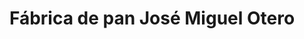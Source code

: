 ---
title: "Fábrica de pan José Miguel Otero"
url: /valverde-de-llerena/fabrica-de-pan-jose-miguel-otero/
shop: panadería
---